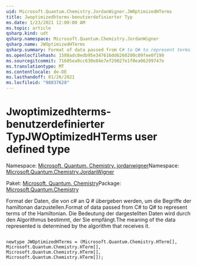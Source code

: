 ```yaml
---
uid: Microsoft.Quantum.Chemistry.JordanWigner.JWOptimizedHTerms
title: Jwoptimizedhterms-benutzerdefinierter Typ
ms.date: 1/23/2021 12:00:00 AM
ms.topic: article
qsharp.kind: udt
qsharp.namespace: Microsoft.Quantum.Chemistry.JordanWigner
qsharp.name: JWOptimizedHTerms
qsharp.summary: Format of data passed from C# to Q# to represent terms of the Hamiltonian. The meaning of the data represented is determined by the algorithm that receives it.
ms.openlocfilehash: 1588adc0edb95e347616dd6260200c09fee0f190
ms.sourcegitcommit: 71605ea9cc630e84e7ef29027e1f0ea06299747e
ms.translationtype: MT
ms.contentlocale: de-DE
ms.lasthandoff: 01/26/2021
ms.locfileid: "98837628"
---
```

# <a name="jwoptimizedhterms-user-defined-type"></a><span data-ttu-id="f9f4d-102">Jwoptimizedhterms-benutzerdefinierter Typ</span><span class="sxs-lookup"><span data-stu-id="f9f4d-102">JWOptimizedHTerms user defined type</span></span>

<span data-ttu-id="f9f4d-103">Namespace: [Microsoft. Quantum. Chemistry. jordanwigner](xref:Microsoft.Quantum.Chemistry.JordanWigner)</span><span class="sxs-lookup"><span data-stu-id="f9f4d-103">Namespace: [Microsoft.Quantum.Chemistry.JordanWigner](xref:Microsoft.Quantum.Chemistry.JordanWigner)</span></span>

<span data-ttu-id="f9f4d-104">Paket: [Microsoft. Quantum. Chemistry](https://nuget.org/packages/Microsoft.Quantum.Chemistry)</span><span class="sxs-lookup"><span data-stu-id="f9f4d-104">Package: [Microsoft.Quantum.Chemistry](https://nuget.org/packages/Microsoft.Quantum.Chemistry)</span></span>


<span data-ttu-id="f9f4d-105">Format der Daten, die von c# an Q # übergeben werden, um die Begriffe der hamiltonan darzustellen.</span><span class="sxs-lookup"><span data-stu-id="f9f4d-105">Format of data passed from C# to Q# to represent terms of the Hamiltonian.</span></span>
<span data-ttu-id="f9f4d-106">Die Bedeutung der dargestellten Daten wird durch den Algorithmus bestimmt, der Sie empfängt.</span><span class="sxs-lookup"><span data-stu-id="f9f4d-106">The meaning of the data represented is determined by the algorithm that receives it.</span></span>

```qsharp

newtype JWOptimizedHTerms = (Microsoft.Quantum.Chemistry.HTerm[], Microsoft.Quantum.Chemistry.HTerm[], Microsoft.Quantum.Chemistry.HTerm[], Microsoft.Quantum.Chemistry.HTerm[]);
```

